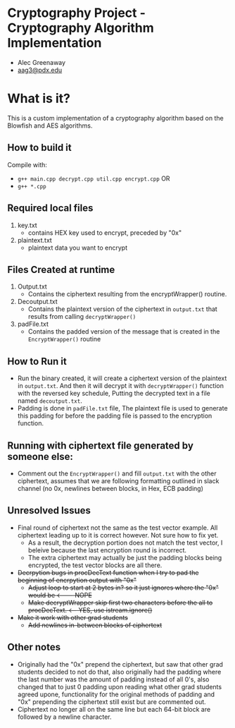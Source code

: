 # Cryptography Project - Cryptography Algorithm Implementation
- Alec Greenaway
- aag3@pdx.edu

# What is it?

This is a custom implementation of a cryptography algorithm based on the Blowfish and AES algorithms.

## How to build it
Compile with:
- ``` g++ main.cpp decrypt.cpp util.cpp encrypt.cpp ```
OR
- ```g++ *.cpp```

## Required local files
1. key.txt
    - contains HEX key used to encrypt, preceded by "0x"
2. plaintext.txt
    - plaintext data you want to encrypt

## Files Created at runtime
1. Output.txt
    - Contains the ciphertext resulting from the encryptWrapper() routine.
2. Decoutput.txt
    - Contains the plaintext version of the ciphertext in ```output.txt``` that results from calling ```decryptWrapper()```
3. padFile.txt
    - Contains the padded version of the message that is created in the ```EncryptWrapper()``` routine
## How to Run it
- Run the binary created, it will create a ciphertext version of the plaintext in ```output.txt```. And then it will decrypt it with ```decryptWrapper()``` function with the reversed key schedule, Putting the decrypted text in a file named ```decoutput.txt```.
- Padding is done in ```padFile.txt``` file, The plaintext file is used to generate this padding for before the padding file is passed to the encryption function.

## Running with ciphertext file generated by someone else:
- Comment out the ```EncryptWrapper()``` and fill ```output.txt``` with the other ciphertext, assumes that we are following formatting outlined in slack channel (no 0x, newlines between blocks, in Hex, ECB padding)

## Unresolved Issues
- Final round of ciphertext not the same as the test vector example. All ciphertext leading up to it is correct however. Not sure how to fix yet.
    - As a result, the decryption portion does not match the test vector, I beleive because the last encryption round is incorrect.
    - The extra ciphertext may actually be just the padding blocks being encrypted, the test vector blocks are all there.
- ~~Decrpytion bugs in procDecText function when I try to pad the beginning of encrpytion output with "0x"~~ 
    - ~~Adjust loop to start at 2 bytes in? so it just ignores where the "0x" would be <--- NOPE~~
    - ~~Make decryptWrapper skip first two characters before the all to procDecText. <-- YES, use istream.ignore()~~
- ~~Make it work with other grad students~~
    - ~~Add newlines in-between blocks of ciphertext~~

## Other notes
- Originally had the "0x" prepend the ciphertext, but saw that other grad students decided to not do that, also originally had the padding where the last number was the amount of padding instead of all 0's, also changed that to just 0 padding upon reading what other grad students agreed upone, functionality for the original methods of padding and "0x" prepending the ciphertext still exist but are commented out.
- Ciphertext no longer all on the same line but each 64-bit block are followed by a newline character.
